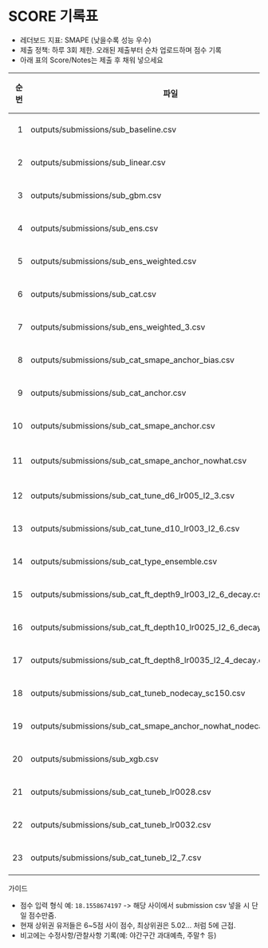 # SCORE 기록표

- 레더보드 지표: SMAPE (낮을수록 성능 우수)
- 제출 정책: 하루 3회 제한. 오래된 제출부터 순차 업로드하며 점수 기록
- 아래 표의 Score/Notes는 제출 후 채워 넣으세요

| 순번 | 파일 | 생성시각(로컬) | Score | Notes |
|---:|---|---|---:|---|
| 1 | outputs/submissions/sub_baseline.csv | 2024-08-18 21:28 | 18.1558674197 | 0.5*lag168 + 0.5*roll_mean_168 베이스라인 |
| 2 | outputs/submissions/sub_linear.csv | 2024-08-18 21:39 | 14.2267167935 | 잔차 릿지 모델 OOF≈10.62 |
| 3 | outputs/submissions/sub_gbm.csv | 2024-08-18 21:53 | 21.1654366059 | 잔차 GBM(HGB) OOF≈11.71 |
| 4 | outputs/submissions/sub_ens.csv | 2024-08-18 22:00 | 15.1766973185 | linear+gbm 평균 앙상블 |
| 5 | outputs/submissions/sub_ens_weighted.csv | 2024-08-18 22:07 | 16.6923054153 | linear+gbm OOF 가중(그리드) |
| 6 | outputs/submissions/sub_cat.csv | 2024-08-18 22:12 | 11.2086699547 | 잔차 CatBoost(폴백 HGB) OOF≈11.79 |
| 7 | outputs/submissions/sub_ens_weighted_3.csv | 2024-08-18 22:14 | 12.3305017468 | 3모델 OOF 가중(예: [0.48,0.18,0.34], CV≈9.66) |
| 8 | outputs/submissions/sub_cat_smape_anchor_bias.csv | 2025-08-20 10:23 | 11.8684615387 | CatBoost: SMAPE 가중+앵커드CV+바이어스 보정, OOF≈10.23 |
| 9 | outputs/submissions/sub_cat_anchor.csv | 2025-08-20 10:29 | 14.5174723908 | CatBoost: 앵커드CV만(가중/바이어스 없음), OOF≈12.06 |
| 10 | outputs/submissions/sub_cat_smape_anchor.csv | 2025-08-20 10:30 | 9.8885150109 | CatBoost: 앵커드CV+SMAPE 가중(바이어스 없음), OOF≈9.82 |
| 11 | outputs/submissions/sub_cat_smape_anchor_nowhat.csv | 2025-08-21 14:16 | 9.7389765023 | CatBoost: 앵커드CV+SMAPE 가중+now_hat(일조/일사), OOF≈9.76 |
| 12 | outputs/submissions/sub_cat_tune_d6_lr005_l2_3.csv | 2025-08-21 14:47 | 9.7142185196 | Cat 튠 A(depth=6, lr=0.05, l2=3), now_hat 포함 |
| 13 | outputs/submissions/sub_cat_tune_d10_lr003_l2_6.csv | 2025-08-21 14:50 | 9.366959767 | Cat 튠 B(depth=10, lr=0.03, l2=6), now_hat 포함 |
| 14 | outputs/submissions/sub_cat_type_ensemble.csv | 2025-08-21 15:08 | 10.6225078129	 | 타입별 소모델 앙상블(depth=8, lr=0.05, l2=3), now_hat 포함 |
| 15 | outputs/submissions/sub_cat_ft_depth9_lr003_l2_6_decay.csv | 2025-08-23 21:30 | 9.6493305678 | Cat ft1(depth=9, lr=0.03, l2=6), time-decay+now_hat |
| 16 | outputs/submissions/sub_cat_ft_depth10_lr0025_l2_6_decay.csv | 2025-08-23 21:36 | 10.0073275212 | Cat ft2(depth=10, lr=0.025, l2=6), time-decay+now_hat |
| 17 | outputs/submissions/sub_cat_ft_depth8_lr0035_l2_4_decay.csv | 2025-08-23 21:40 | 10.0072784267 | Cat ft3(depth=8, lr=0.035, l2=4), time-decay+now_hat |
| 18 | outputs/submissions/sub_cat_tuneb_nodecay_sc150.csv | 2025-08-23 22:17 | 9.5993265207 | Cat tuneB no-decay, smape_c=150 |
| 19 | outputs/submissions/sub_cat_smape_anchor_nowhat_nodecay_sc150.csv | 2025-08-23 22:21 | 9.7844695479 | Cat anchor+SMAPE+now_hat(no-decay), smape_c=150 |
| 20 | outputs/submissions/sub_xgb.csv | 2025-08-24 22:39 | 11.9557977306 | XGBoost 잔차모델(앵커 3주 CV), OOF≈8.50 |
| 21 | outputs/submissions/sub_cat_tuneb_lr0028.csv | 2025-08-24 22:52 | 9.7699871108 | Cat tuneB lr=0.028(no-decay), smape_c=150 |
| 22 | outputs/submissions/sub_cat_tuneb_lr0032.csv | 2025-08-24 22:56 | 9.9657743314 | Cat tuneB lr=0.032(no-decay), smape_c=150 |
| 23 | outputs/submissions/sub_cat_tuneb_l2_7.csv | 2025-08-24 23:00 | 9.9721134586 | Cat tuneB l2=7(no-decay), smape_c=150 |

가이드
- 점수 입력 형식 예: `18.1558674197` -> 해당 사이에서 submission csv 넣을 시 단일 점수만줌. 
- 현재 상위권 유저들은 6~5점 사이 점수, 최상위권은 5.02... 처럼 5에 근접.
- 비고에는 수정사항/관찰사항 기록(예: 야간구간 과대예측, 주말↑ 등)

